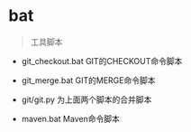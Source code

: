 # bat

> 工具脚本

* git_checkout.bat GIT的CHECKOUT命令脚本

* git_merge.bat GIT的MERGE命令脚本

* git/git.py 为上面两个脚本的合并脚本

* maven.bat Maven命令脚本